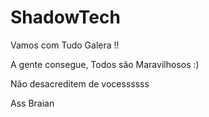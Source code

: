 # ShadowTech


Vamos com Tudo Galera !! 

A gente consegue, Todos são Maravilhosos :)  

Não desacreditem de vocessssss 

Ass Braian
